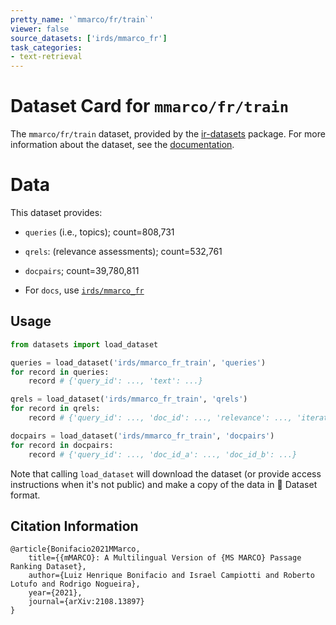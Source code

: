 ```yaml
---
pretty_name: '`mmarco/fr/train`'
viewer: false
source_datasets: ['irds/mmarco_fr']
task_categories:
- text-retrieval
---
```


# Dataset Card for `mmarco/fr/train`

The `mmarco/fr/train` dataset, provided by the [ir-datasets](https://ir-datasets.com/) package.
For more information about the dataset, see the [documentation](https://ir-datasets.com/mmarco#mmarco/fr/train).

# Data

This dataset provides:
 - `queries` (i.e., topics); count=808,731
 - `qrels`: (relevance assessments); count=532,761
 - `docpairs`; count=39,780,811

 - For `docs`, use [`irds/mmarco_fr`](https://huggingface.co/datasets/irds/mmarco_fr)

## Usage

```python
from datasets import load_dataset

queries = load_dataset('irds/mmarco_fr_train', 'queries')
for record in queries:
    record # {'query_id': ..., 'text': ...}

qrels = load_dataset('irds/mmarco_fr_train', 'qrels')
for record in qrels:
    record # {'query_id': ..., 'doc_id': ..., 'relevance': ..., 'iteration': ...}

docpairs = load_dataset('irds/mmarco_fr_train', 'docpairs')
for record in docpairs:
    record # {'query_id': ..., 'doc_id_a': ..., 'doc_id_b': ...}

```

Note that calling `load_dataset` will download the dataset (or provide access instructions when it's not public) and make a copy of the
data in 🤗 Dataset format.

## Citation Information

```
@article{Bonifacio2021MMarco,
    title={{mMARCO}: A Multilingual Version of {MS MARCO} Passage Ranking Dataset},
    author={Luiz Henrique Bonifacio and Israel Campiotti and Roberto Lotufo and Rodrigo Nogueira},
    year={2021},
    journal={arXiv:2108.13897}
}
```
